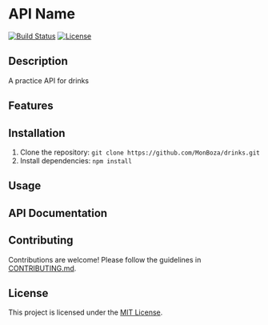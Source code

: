 # API Name

[![Build Status](https://img.shields.io/github/workflow/status/MonBoza/drinks/CI)](https://github.com/MonBoza/drinks.git)
[![License](https://img.shields.io/badge/license-MIT-blue.svg)](https://opensource.org/licenses/MIT)

## Description

A practice API for drinks

## Features

## Installation

1. Clone the repository: `git clone https://github.com/MonBoza/drinks.git`
2. Install dependencies: `npm install`

## Usage


## API Documentation



## Contributing

Contributions are welcome! Please follow the guidelines in [CONTRIBUTING.md](CONTRIBUTING.md).

## License

This project is licensed under the [MIT License](LICENSE).